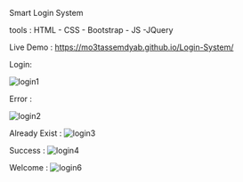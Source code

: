 
Smart Login System

tools : HTML - CSS - Bootstrap - JS -JQuery

Live Demo :  https://mo3tassemdyab.github.io/Login-System/

Login: 

![login1](https://github.com/user-attachments/assets/f617f5b4-d8b3-47b6-97a2-9a44a744a337)

Error :


![login2](https://github.com/user-attachments/assets/061443c3-4172-40c9-be13-7a14f5e9005c)

Already Exist : ![login3](https://github.com/user-attachments/assets/aa2e1ee1-9841-44bc-b546-73cc9fdf7574)

Success : ![login4](https://github.com/user-attachments/assets/6861579c-8cf5-4c18-b4c6-4e9d4a0dab43)

Welcome : ![login6](https://github.com/user-attachments/assets/8b558eeb-564c-4c78-b6ea-3e90909fc835)
